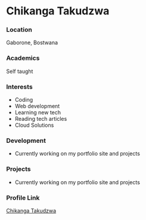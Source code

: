 # Chikanga Takudzwa

### Location

Gaborone, Bostwana

### Academics

Self taught

### Interests

- Coding
- Web development
- Learning new tech
- Reading tech articles
- Cloud Solutions

### Development

- Currently working on my portfolio site and projects

### Projects

- Currently working on my portfolio site and projects

### Profile Link

[Chikanga Takudzwa](https://github.com/ChikangaTakudzwa)
